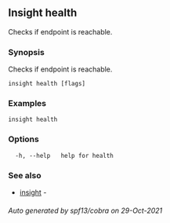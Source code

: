 ## Insight health

Checks if endpoint is reachable.

### <a id='synopsis'></a>Synopsis

Checks if endpoint is reachable.

```
insight health [flags]
```

### <a id='examples'></a>Examples

```
insight health
```

### <a id='options'></a>Options

```
  -h, --help   help for health
```

### <a id='see-also'></a>See also

* [insight](insight.md)	 -

###### Auto generated by spf13/cobra on 29-Oct-2021
